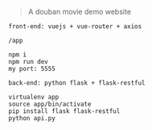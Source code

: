 > A douban movie demo website

    front-end: vuejs + vue-router + axios

    /app

    npm i
    npm run dev
    my port: 5555

    back-end: python flask + flask-restful

    virtualenv app
    source app/bin/activate
    pip install flask flask-restful
    python api.py

